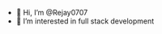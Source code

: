 - 👋 Hi, I’m @Rejay0707
- 👀 I’m interested in full stack development
  
  


<!---
Rejay0707/Rejay0707 is a ✨ special ✨ repository because its `README.md` (this file) appears on your GitHub profile.
You can click the Preview link to take a look at your changes.
--->

